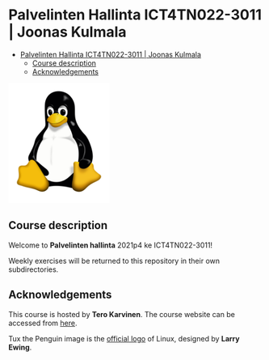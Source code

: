 # Palvelinten Hallinta ICT4TN022-3011 | Joonas Kulmala

- [Palvelinten Hallinta ICT4TN022-3011 | Joonas Kulmala](#palvelinten-hallinta-ict4tn022-3011--joonas-kulmala)
  - [Course description](#course-description)
  - [Acknowledgements](#acknowledgements)


<img src="Tux.png" width="200">

## Course description

Welcome to **Palvelinten hallinta** 2021p4 ke ICT4TN022-3011!

Weekly exercises will be returned to this repository in their own subdirectories.

## Acknowledgements

This course is hosted by **Tero Karvinen**. The course website can be accessed from [here](https://terokarvinen.com/2021/configuration-management-systems-palvelinten-hallinta-ict4tn022-spring-2021/).


Tux the Penguin image is the [official logo](https://web.archive.org/web/20100815085106/http://www.linux.org/info/logos.html) of Linux, designed by **Larry Ewing**.
